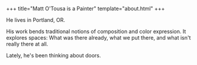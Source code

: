 +++
title="Matt O'Tousa is a Painter"
template="about.html"
+++

He lives in Portland, OR.

His work bends traditional notions of composition and color expression.
It explores spaces:
What was there already,
what we put there,
and what isn't really there at all.

Lately, he's been thinking about doors.
